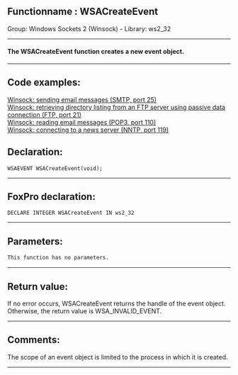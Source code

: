 <link rel="stylesheet" type="text/css" href="../../css/win32api.css">  
<link rel="stylesheet" href="https://cdnjs.cloudflare.com/ajax/libs/font-awesome/4.7.0/css/font-awesome.min.css">

## Functionname : WSACreateEvent
Group: Windows Sockets 2 (Winsock) - Library: ws2_32    
***  


#### The WSACreateEvent function creates a new event object.
***  


## Code examples:
[Winsock: sending email messages (SMTP, port 25)](../../samples/sample_385.md)  
[Winsock: retrieving directory listing from an FTP server using passive data connection (FTP, port 21)](../../samples/sample_386.md)  
[Winsock: reading email messages (POP3, port 110)](../../samples/sample_388.md)  
[Winsock: connecting to a news server (NNTP, port 119)](../../samples/sample_389.md)  

## Declaration:
```foxpro  
WSAEVENT WSACreateEvent(void);  
```  
***  


## FoxPro declaration:
```foxpro  
DECLARE INTEGER WSACreateEvent IN ws2_32  
```  
***  


## Parameters:
```txt  
This function has no parameters.  
```  
***  


## Return value:
If no error occurs, WSACreateEvent returns the handle of the event object. Otherwise, the return value is WSA_INVALID_EVENT.  
***  


## Comments:
The scope of an event object is limited to the process in which it is created.  
  
***  

